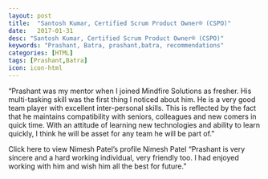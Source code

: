 ```yaml
---
layout: post
title:  "Santosh Kumar, Certified Scrum Product Owner® (CSPO)"
date:   2017-01-31
desc: "Santosh Kumar, Certified Scrum Product Owner® (CSPO)"
keywords: "Prashant, Batra, prashant,batra, recommendations"
categories: [HTML]
tags: [Prashant,Batra]
icon: icon-html
---
```


“Prashant was my mentor when I joined Mindfire Solutions as fresher. His multi-tasking skill was the first thing I noticed about him. He is a very good team player with excellent inter-personal skills. This is reflected by the fact that he maintains compatibility with seniors, colleagues and new comers in quick time. With an attitude of learning new technologies and ability to learn quickly, I think he will be asset for any team he will be part of.”

Click here to view Nimesh Patel’s profile
Nimesh Patel
“Prashant is very sincere and a hard working individual, very friendly too. I had enjoyed working with him and wish him all the best for future.”
